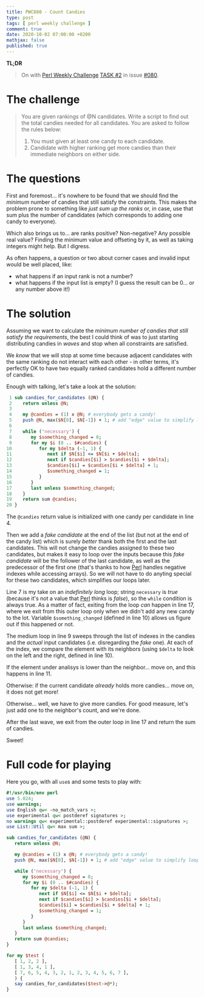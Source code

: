 ```yaml
---
title: PWC080 - Count Candies
type: post
tags: [ perl weekly challenge ]
comment: true
date: 2020-10-02 07:00:00 +0200
mathjax: false
published: true
---
```


**TL;DR**

> On with [Perl Weekly Challenge][] [TASK #2][] in issue [#080][].

# The challenge

> You are given rankings of @N candidates. Write a script to find out
> the total candies needed for all candidates. You are asked to follow
> the rules below:
> 1. You must given at least one candy to each candidate.
> 2. Candidate with higher ranking get more candies than their immediate
> neighbors on either side.

# The questions

First and foremost... it's nowhere to be found that we should find the
*minimum* number of candies that still satisfy the constraints.
This makes the problem prone to something like *just sum up the ranks*
or, in case, use that sum plus the number of candidates (which
corresponds to adding one candy to everyone).

Which also brings us to... are ranks positive? Non-negative? Any
possible real value? Finding the minimum value and offseting by it, as
well as taking integers might help. But I digress.

As often happens, a question or two about corner cases and invalid input
would be well placed, like:

- what happens if an input rank is not a number?
- what happens if the input list is empty? (I guess the result can be
  0... or any number above it!)

# The solution

Assuming we want to calculate the *minimum number of candies that still
satisfy the requirements*, the best I could think of was to just
starting distributing candies in *waves* and stop when all constraints
are satisfied.

We *know* that we will stop at some time because adjacent candidates
with the same ranking do not interact with each other - in other terms,
it's perfectly OK to have two equally ranked candidates hold a different
number of candies.

Enough with talking, let's take a look at the solution:


```perl
 1 sub candies_for_candidates (@N) {
 2    return unless @N;
 3 
 4    my @candies = (1) x @N; # everybody gets a candy!
 5    push @N, max($N[0], $N[-1]) + 1; # add "edge" value to simplify loops
 6 
 7    while ('necessary') {
 8       my $something_changed = 0;
 9       for my $i (0 .. $#candies) {
10          for my $delta (-1, 1) {
11             next if $N[$i] <= $N[$i + $delta];
12             next if $candies[$i] > $candies[$i + $delta];
13             $candies[$i] = $candies[$i + $delta] + 1;
14             $something_changed = 1;
15          }
16       }
17       last unless $something_changed;
18    }
19    return sum @candies;
20 }
```

The `@candies` return value is initialized with one candy per candidate
in line 4.

Then we add a *fake candidate* at the end of the list (but not at the
end of the candy list) which is surely *better* thank both the first and
the last candidates. This will not change the candies assigned to these
two candidates, but makes it easy to loop over the inputs because this
*fake candidate* will be the follower of the last candidate, as well as
the predecessor of the first one (that's thanks to how [Perl][] handles
negative indexes while accessing arrays). So we will not have to do
anyting special for these two candidates, which simplifies our loops
later.

Line 7 is my take on an *indefinitely long* loop; string `necessary` is
*true* (because it's not a value that [Perl][] thinks is *false*), so
the `while` condition is always true. As a matter of fact, exiting from
the loop *can* happen in line 17, where we exit from this outer loop
only when we didn't add any new candy to the lot. Variable
`$something_changed` (defined in line 10) allows us figure out if this
happened or not.

The medium loop in line 9 sweeps through the list of indexes in the
candies and the *actual* input candidates (i.e. disregarding the *fake*
one). At each of the index, we compare the element with its neighbors
(using `$delta` to look on the left and the right, defined in line 10).

If the element under analisys is lower than the neighbor... move on, and
this happens in line 11.

Otherwise: if the current candidate *already* holds more candies... move
on, it does not get more!

Otherwise... well, we have to give more candies. For good measure, let's
just add one to the neighbor's count, and we're done.

After the last wave, we exit from the outer loop in line 17 and return
the sum of candies.

Sweet!

# Full code for playing

Here you go, with all `use`s and some tests to play with:

```perl
#!/usr/bin/env perl
use 5.024;
use warnings;
use English qw< -no_match_vars >;
use experimental qw< postderef signatures >;
no warnings qw< experimental::postderef experimental::signatures >;
use List::Util qw< max sum >;

sub candies_for_candidates (@N) {
   return unless @N;

   my @candies = (1) x @N; # everybody gets a candy!
   push @N, max($N[0], $N[-1]) + 1; # add "edge" value to simplify loops

   while ('necessary') {
      my $something_changed = 0;
      for my $i (0 .. $#candies) {
         for my $delta (-1, 1) {
            next if $N[$i] <= $N[$i + $delta];
            next if $candies[$i] > $candies[$i + $delta];
            $candies[$i] = $candies[$i + $delta] + 1;
            $something_changed = 1;
         }
      }
      last unless $something_changed;
   }
   return sum @candies;
}

for my $test (
   [ 1, 2, 2 ],
   [ 1, 3, 4, 1 ],
   [ 7, 6, 5, 4, 3, 2, 1, 2, 3, 4, 5, 6, 7 ],
   ) {
   say candies_for_candidates($test->@*);
}
```


[Perl Weekly Challenge]: https://perlweeklychallenge.org/
[#080]: https://perlweeklychallenge.org/blog/perl-weekly-challenge-080/
[TASK #2]: https://perlweeklychallenge.org/blog/perl-weekly-challenge-080/#TASK2
[Perl]: https://www.perl.org/
